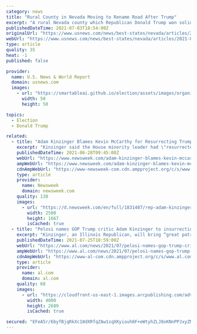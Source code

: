 ```yaml
---
category: news
title: "Rural County in Nevada Moving to Rename Road After Trump"
excerpt: "A rural Nevada county which Republican Donald Trump won solidly in the 2020 presidential election is moving to rename a road after the ex-president."
publishedDateTime: 2021-07-03T18:54:00Z
originalUrl: "https://www.usnews.com/news/best-states/nevada/articles/2021-07-03/rural-county-in-nevada-moving-to-rename-road-after-trump"
webUrl: "https://www.usnews.com/news/best-states/nevada/articles/2021-07-03/rural-county-in-nevada-moving-to-rename-road-after-trump"
type: article
quality: 35
heat: -1
published: false

provider:
  name: U.S. News & World Report
  domain: usnews.com
  images:
    - url: "https://smartableai.github.io/election/assets/images/organizations/usnews.com-50x50.jpg"
      width: 50
      height: 50

topics:
  - Election
  - Donald Trump

related:
  - title: "Adam Kinzinger Blames Kevin McCarthy for Resurrecting Trump's Election Lies"
    excerpt: "Kinzinger said the House minority leader had \"resurrected\" Donald Trump politically after first denouncing the former president in the aftermath of the Capitol riot."
    publishedDateTime: 2021-06-28T09:45:00Z
    webUrl: "https://www.newsweek.com/adam-kinzinger-blames-kevin-mccarthy-resurrecting-trumps-election-lies-1604600"
    ampWebUrl: "https://www.newsweek.com/adam-kinzinger-blames-kevin-mccarthy-resurrecting-trumps-election-lies-1604600?amp=1"
    cdnAmpWebUrl: "https://www-newsweek-com.cdn.ampproject.org/c/s/www.newsweek.com/adam-kinzinger-blames-kevin-mccarthy-resurrecting-trumps-election-lies-1604600?amp=1"
    type: article
    provider:
      name: Newsweek
      domain: newsweek.com
    quality: 138
    images:
      - url: "https://d.newsweek.com/en/full/1831487/rep-adam-kinzinger-talks-reporters.jpg"
        width: 2500
        height: 1667
        isCached: true
  - title: "Pelosi names GOP Trump critic Adam Kinzinger to insurrection investigation committee"
    excerpt: "Kinzinger, an Illinois Republican, will bring “great patriotism to the committee’s mission: to find the facts and protect our Democracy,” she said in a statement."
    publishedDateTime: 2021-07-25T18:59:00Z
    webUrl: "https://www.al.com/news/2021/07/pelosi-names-gop-trump-critic-adam-kinzinger-to-insurrection-investigation-committee.html"
    ampWebUrl: "https://www.al.com/news/2021/07/pelosi-names-gop-trump-critic-adam-kinzinger-to-insurrection-investigation-committee.html?outputType=amp"
    cdnAmpWebUrl: "https://www-al-com.cdn.ampproject.org/c/s/www.al.com/news/2021/07/pelosi-names-gop-trump-critic-adam-kinzinger-to-insurrection-investigation-committee.html?outputType=amp"
    type: article
    provider:
      name: al.com
      domain: al.com
    quality: 68
    images:
      - url: "https://cloudfront-us-east-1.images.arcpublishing.com/advancelocal/RT7YQRNUENFF3OZOG5LMGWXNRI.jpg"
        width: 4000
        height: 2689
        isCached: true

secured: "EFeA5r/6byfBjqRkXc10dXRfqZAw1sqXKyiouh6F+eWtyhZLJ8xKNnPPJxyZMmwcBbCHeMZf2mQmkBuRDZ7RgD6YFW/AdYC9YgsnrmMBsYw+bA5xFJtwoCg+qYbdAU53ODg2d5T4HZ+0MuOPhsGO2x660ca5kVsLE09kQapkyNgVytFzUPt+3dlByCuJaKqN7Cvt2FxIZjMaKo6k0M3QlRWgBpiAlZexkwosfG+8SJDYqS+vdoLjcaZPUmZzYehDf/pi7KC56nB48g842c2VD0XpkD1jN+8GtVPlBuNmkEg/gDXQh0BQisBNJtyGU/eoCgRcxtvq6mbiBZtCnoh80bv0VsD5qlefE78x3NmfR4c=;5+kDKbOkMNqLWqHiv6RwbA=="
---
```


